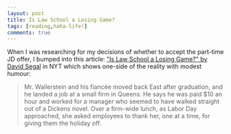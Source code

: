```yaml
---
layout: post
title: Is Law School a Losing Game?
tags: [reading,haha-life!]
comments: true
---
```


When I was researching for my decisions of whether to accept the part-time JD offer, I bumped into this article: ["Is Law School a Losing Game?" by David Segal](https://www.nytimes.com/2011/01/09/business/09law.html) in NYT which shows one-side of the reality with modest humour:

> Mr. Wallerstein and his fiancée moved back East after graduation, and he landed a job at a small firm in Queens. He says he was paid $10 an hour and worked for a manager who seemed to have walked straight out of a Dickens novel. Over a firm-wide lunch, as Labor Day approached, she asked employees to thank her, one at a time, for giving them the holiday off.
